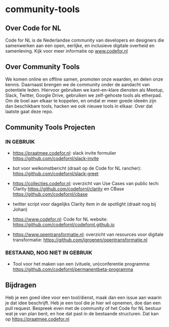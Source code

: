 # community-tools

## Over Code for NL

Code for NL is de Nederlandse community van developers en designers die samenwerken aan een open, eerlijke, en inclusieve digitale overheid en samenleving. Kijk voor meer informatie op www.codefor.nl

## Over Community Tools

We komen online en offline samen, promoten onze waarden, en delen onze kennis. Daarnaast brengen we de community onder de aandacht van potentiele leden. Hiervoor gebruiken we kant-en-klare diensten als Meetup, Slack, Twitter, Google Drive, gebruiken we zelf-gehoste tools als etherpad. Om de boel aan elkaar te koppelen, en omdat er meer goede ideeën zijn dan beschikbare tools, hacken we ook nieuwe tools in elkaar. Over dat laatste gaat deze repo.

## Community Tools Projecten

### IN GEBRUIK

- https://praatmee.codefor.nl: slack invite formulier https://github.com/codefornl/slack-invite

- bot voor welkomstbericht (draait op de Code for NL rancher): https://github.com/codefornl/slack-greet

- https://collecties.codefor.nl: overzicht van Use Cases van public tech: Clarity https://github.com/codefornl/clarity en CBase https://github.com/codefornl/cbase

- twitter script voor dagelijks Clarity item in de spotlight (draait nog bij Johan)

- https://www.codefor.nl: Code for NL website: https://github.com/codefornl/codefornl.github.io

- https://www.opentransformatie.nl: overzicht van resources voor digitale transformatie: https://github.com/jgroenen/opentransformatie.nl

### BESTAAND, NOG NIET IN GEBRUIK

- Tool voor het maken van een (vituele, un)conferentie programma: https://github.com/codefornl/permanentbeta-programma

## Bijdragen

Heb je een goed idee voor een tool/dienst, maak dan een issue aan waarin je dat idee beschrijft. Heb je een tool die je hier wil opnemen, doe dan een pull request. Bespreek even met de community of het Code for NL bestuur wat je van plan bent, en hoe dat past in de bestaande structuren. Dat kan op https://praatmee.codefor.nl
